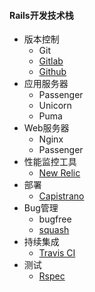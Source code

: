 #### Rails开发技术栈
* 版本控制
  * Git
  * [Gitlab](https://github.com/gitlabhq/gitlabhq)
  * [Github](https://github.com)
* 应用服务器
  * Passenger
  * Unicorn
  * Puma
* Web服务器
  * Nginx
  * Passenger
* 性能监控工具
  * [New Relic](http://newrelic.com/)
* 部署
  * [Capistrano](https://github.com/capistrano/capistrano)
* Bug管理
  * bugfree
  * [squash](http://squash.io/)
* 持续集成
  * [Travis CI](https://travis-ci.org/)
* 测试
  * [Rspec]()
